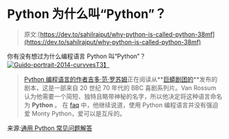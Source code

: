 # Python 为什么叫“Python”？

> 原文:[https://dev.to/sahilrajput/why-python-is-called-python-38mf](https://dev.to/sahilrajput/why-python-is-called-python-38mf)

你有没有想过为什么编程语言 Python 叫“Python”？
[![Guido-portrait-2014-curvves](../Images/fffa0e179172839160953fb058e5df94.png)T3】](https://commons.wikimedia.org/wiki/File:Guido-portrait-2014-curvves.jpg "Daniel Stroud [CC BY-SA 4.0 (https://creativecommons.org/licenses/by-sa/4.0)], via Wikimedia Commons")

> [Python 编程语言的作者吉多·范·罗苏姆](https://en.wikipedia.org/wiki/Guido_van_Rossum)正在阅读从**[巨蟒剧团的](https://en.wikipedia.org/wiki/Monty_Python%27s_Flying_Circus)**发布的剧本，这是一部来自 20 世纪 70 年代的 BBC 喜剧系列片。Van Rossum 认为他需要一个简短、独特且略带神秘的名字，所以他决定将这种语言命名为 **Python** 。
> 在 [faq](https://docs.python.org/3/faq/general.html#why-is-it-called-python) 中，他继续说道，使用 Python 编程语言并没有强迫爱 Monty Python，爱可以是互斥的。

来源:[通用 Python 常见问题解答](https://docs.python.org/3/faq/general.html#why-is-it-called-python)